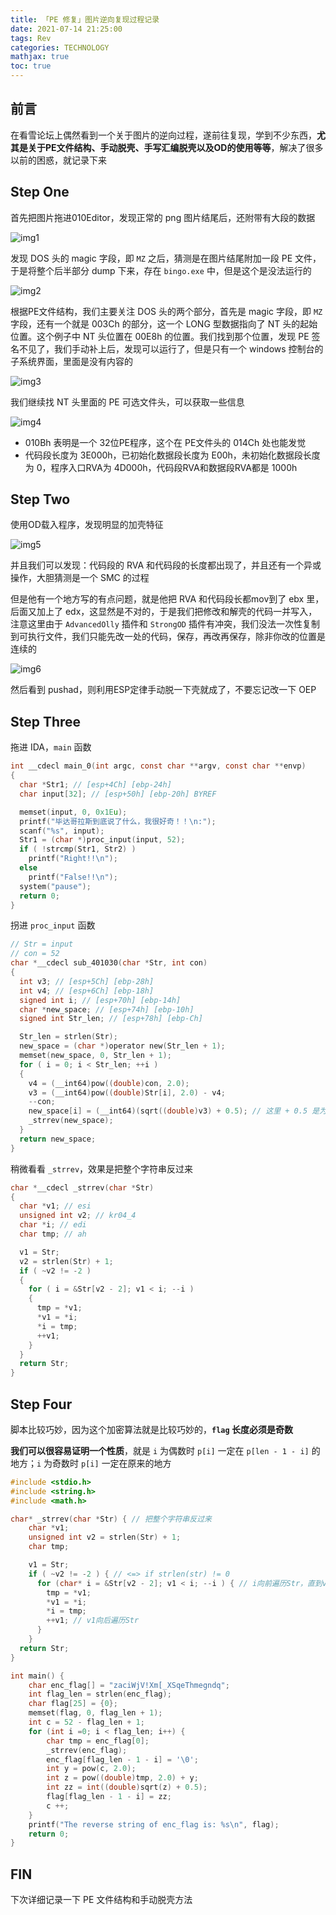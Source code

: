 ```yaml
---
title: 「PE 修复」图片逆向复现过程记录
date: 2021-07-14 21:25:00
tags: Rev
categories: TECHNOLOGY
mathjax: true
toc: true
---
```



## 前言

在看雪论坛上偶然看到一个关于图片的逆向过程，遂前往复现，学到不少东西，**尤其是关于PE文件结构、手动脱壳、手写汇编脱壳以及OD的使用等等**，解决了很多以前的困惑，就记录下来

## Step One

首先把图片拖进010Editor，发现正常的 png 图片结尾后，还附带有大段的数据

![img1](https://z3.ax1x.com/2021/07/14/WeBZp8.png)

发现 DOS 头的 magic 字段，即 `MZ` 之后，猜测是在图片结尾附加一段 PE 文件，于是将整个后半部分 dump 下来，存在 `bingo.exe` 中，但是这个是没法运行的

![img2](https://z3.ax1x.com/2021/07/14/WeBEff.png)

根据PE文件结构，我们主要关注 DOS 头的两个部分，首先是 magic 字段，即 `MZ` 字段，还有一个就是 003Ch 的部分，这一个 LONG 型数据指向了 NT 头的起始位置。这个例子中 NT 头位置在 00E8h 的位置。我们找到那个位置，发现 PE 签名不见了，我们手动补上后，发现可以运行了，但是只有一个 windows 控制台的子系统界面，里面是没有内容的

![img3](https://z3.ax1x.com/2021/07/14/WeDpCV.png)

我们继续找 NT 头里面的 PE 可选文件头，可以获取一些信息


![img4](https://z3.ax1x.com/2021/07/14/WeDLRK.png)

- 010Bh 表明是一个 32位PE程序，这个在 PE文件头的 014Ch 处也能发觉
- 代码段长度为 3E000h，已初始化数据段长度为 E00h，未初始化数据段长度为 0，程序入口RVA为 4D000h，代码段RVA和数据段RVA都是 1000h

## Step Two

使用OD载入程序，发现明显的加壳特征

![img5](https://z3.ax1x.com/2021/07/14/WeDOxO.md.png)

并且我们可以发现：代码段的 RVA 和代码段的长度都出现了，并且还有一个异或操作，大胆猜测是一个 SMC 的过程

但是他有一个地方写的有点问题，就是他把 RVA 和代码段长都mov到了 ebx 里，后面又加上了 edx，这显然是不对的，于是我们把修改和解壳的代码一并写入，注意这里由于 `AdvancedOlly` 插件和 `StrongOD` 插件有冲突，我们没法一次性复制到可执行文件，我们只能先改一处的代码，保存，再改再保存，除非你改的位置是连续的

![img6](https://z3.ax1x.com/2021/07/14/WerUoR.md.png)

然后看到 pushad，则利用ESP定律手动脱一下壳就成了，不要忘记改一下 OEP

## Step Three

拖进 IDA，`main` 函数

```c
int __cdecl main_0(int argc, const char **argv, const char **envp)
{
  char *Str1; // [esp+4Ch] [ebp-24h]
  char input[32]; // [esp+50h] [ebp-20h] BYREF

  memset(input, 0, 0x1Eu);
  printf("毕达哥拉斯到底说了什么，我很好奇！！\n:");
  scanf("%s", input);
  Str1 = (char *)proc_input(input, 52);
  if ( !strcmp(Str1, Str2) )
    printf("Right!!\n");
  else
    printf("False!!\n");
  system("pause");
  return 0;
}
```

拐进 `proc_input` 函数

```c
// Str = input
// con = 52
char *__cdecl sub_401030(char *Str, int con)
{
  int v3; // [esp+5Ch] [ebp-28h]
  int v4; // [esp+6Ch] [ebp-18h]
  signed int i; // [esp+70h] [ebp-14h]
  char *new_space; // [esp+74h] [ebp-10h]
  signed int Str_len; // [esp+78h] [ebp-Ch]

  Str_len = strlen(Str);
  new_space = (char *)operator new(Str_len + 1);
  memset(new_space, 0, Str_len + 1);
  for ( i = 0; i < Str_len; ++i )
  {
    v4 = (__int64)pow((double)con, 2.0);
    v3 = (__int64)pow((double)Str[i], 2.0) - v4;
    --con;
    new_space[i] = (__int64)(sqrt((double)v3) + 0.5); // 这里 + 0.5 是为了保证进一位
    _strrev(new_space);
  }
  return new_space;
}
```

稍微看看 `_strrev`，效果是把整个字符串反过来

```C
char *__cdecl _strrev(char *Str)
{
  char *v1; // esi
  unsigned int v2; // kr04_4
  char *i; // edi
  char tmp; // ah

  v1 = Str;
  v2 = strlen(Str) + 1;
  if ( ~v2 != -2 )
  {
    for ( i = &Str[v2 - 2]; v1 < i; --i )
    {
      tmp = *v1;
      *v1 = *i;
      *i = tmp;
      ++v1;
    }
  }
  return Str;
}
```

## Step Four
脚本比较巧妙，因为这个加密算法就是比较巧妙的，**`flag` 长度必须是奇数**

**我们可以很容易证明一个性质**，就是 `i` 为偶数时 `p[i]` 一定在 `p[len - 1 - i]` 的地方；`i` 为奇数时 `p[i]` 一定在原来的地方

```c
#include <stdio.h>
#include <string.h>
#include <math.h>

char* _strrev(char *Str) { // 把整个字符串反过来
    char *v1;
    unsigned int v2 = strlen(Str) + 1;
    char tmp;

    v1 = Str;
    if ( ~v2 != -2 ) { // <=> if strlen(str) != 0
      for (char* i = &Str[v2 - 2]; v1 < i; --i ) { // i向前遍历Str，直到v1和i相遇
        tmp = *v1;
        *v1 = *i;
        *i = tmp;
        ++v1; // v1向后遍历Str
      }
    }
  return Str;
}

int main() {
    char enc_flag[] = "zaciWjV!Xm[_XSqeThmegndq";
    int flag_len = strlen(enc_flag);
    char flag[25] = {0};
    memset(flag, 0, flag_len + 1);
	int c = 52 - flag_len + 1;
	for (int i =0; i < flag_len; i++) {
	    char tmp = enc_flag[0];
	    _strrev(enc_flag);
		enc_flag[flag_len - 1 - i] = '\0';
	    int y = pow(c, 2.0);
        int z = pow((double)tmp, 2.0) + y;
        int zz = int((double)sqrt(z) + 0.5);
		flag[flag_len - 1 - i] = zz;
	    c ++;
	}
    printf("The reverse string of enc_flag is: %s\n", flag);
    return 0;
}
```

## FIN

下次详细记录一下 PE 文件结构和手动脱壳方法
